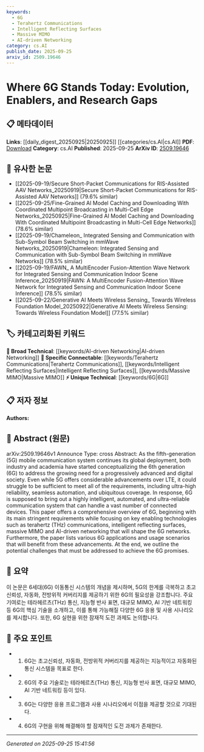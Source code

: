 ```yaml
---
keywords:
  - 6G
  - Terahertz Communications
  - Intelligent Reflecting Surfaces
  - Massive MIMO
  - AI-driven Networking
category: cs.AI
publish_date: 2025-09-25
arxiv_id: 2509.19646
---
```


<!-- KEYWORD_LINKING_METADATA:
{
  "processed_timestamp": "2025-09-25T15:41:56.461530",
  "vocabulary_version": "1.0",
  "selected_keywords": [
    "6G",
    "Terahertz Communications",
    "Intelligent Reflecting Surfaces",
    "Massive MIMO",
    "AI-driven Networking"
  ],
  "rejected_keywords": [],
  "similarity_scores": {
    "6G": 0.88,
    "Terahertz Communications": 0.8,
    "Intelligent Reflecting Surfaces": 0.77,
    "Massive MIMO": 0.75,
    "AI-driven Networking": 0.72
  },
  "extraction_method": "AI_prompt_based",
  "budget_applied": true,
  "candidates_json": {
    "candidates": [
      {
        "surface": "6G",
        "canonical": "6G",
        "aliases": [
          "Sixth Generation"
        ],
        "category": "unique_technical",
        "rationale": "6G is a distinct and emerging concept that represents the next generation of mobile communication technology, offering a strong point for linking future advancements.",
        "novelty_score": 0.85,
        "connectivity_score": 0.68,
        "specificity_score": 0.9,
        "link_intent_score": 0.88
      },
      {
        "surface": "terahertz communications",
        "canonical": "Terahertz Communications",
        "aliases": [
          "THz Communications"
        ],
        "category": "specific_connectable",
        "rationale": "Terahertz communications are a key enabling technology for 6G, providing a specific technical focus for linking related research.",
        "novelty_score": 0.74,
        "connectivity_score": 0.82,
        "specificity_score": 0.85,
        "link_intent_score": 0.8
      },
      {
        "surface": "intelligent reflecting surfaces",
        "canonical": "Intelligent Reflecting Surfaces",
        "aliases": [
          "IRS"
        ],
        "category": "specific_connectable",
        "rationale": "Intelligent reflecting surfaces are a novel technology in 6G that enhances connectivity and network performance, making it a strong candidate for linking.",
        "novelty_score": 0.78,
        "connectivity_score": 0.79,
        "specificity_score": 0.82,
        "link_intent_score": 0.77
      },
      {
        "surface": "massive MIMO",
        "canonical": "Massive MIMO",
        "aliases": [
          "Multiple Input Multiple Output"
        ],
        "category": "specific_connectable",
        "rationale": "Massive MIMO is a well-established technology that continues to evolve, offering significant connectivity potential in the context of 6G.",
        "novelty_score": 0.65,
        "connectivity_score": 0.85,
        "specificity_score": 0.8,
        "link_intent_score": 0.75
      },
      {
        "surface": "AI-driven networking",
        "canonical": "AI-driven Networking",
        "aliases": [
          "Artificial Intelligence Networking"
        ],
        "category": "broad_technical",
        "rationale": "AI-driven networking is an overarching concept that integrates AI into network management, providing broad technical links across multiple domains.",
        "novelty_score": 0.6,
        "connectivity_score": 0.88,
        "specificity_score": 0.7,
        "link_intent_score": 0.72
      }
    ],
    "ban_list_suggestions": [
      "5G",
      "LTE",
      "automation",
      "coverage"
    ]
  },
  "decisions": [
    {
      "candidate_surface": "6G",
      "resolved_canonical": "6G",
      "decision": "linked",
      "scores": {
        "novelty": 0.85,
        "connectivity": 0.68,
        "specificity": 0.9,
        "link_intent": 0.88
      }
    },
    {
      "candidate_surface": "terahertz communications",
      "resolved_canonical": "Terahertz Communications",
      "decision": "linked",
      "scores": {
        "novelty": 0.74,
        "connectivity": 0.82,
        "specificity": 0.85,
        "link_intent": 0.8
      }
    },
    {
      "candidate_surface": "intelligent reflecting surfaces",
      "resolved_canonical": "Intelligent Reflecting Surfaces",
      "decision": "linked",
      "scores": {
        "novelty": 0.78,
        "connectivity": 0.79,
        "specificity": 0.82,
        "link_intent": 0.77
      }
    },
    {
      "candidate_surface": "massive MIMO",
      "resolved_canonical": "Massive MIMO",
      "decision": "linked",
      "scores": {
        "novelty": 0.65,
        "connectivity": 0.85,
        "specificity": 0.8,
        "link_intent": 0.75
      }
    },
    {
      "candidate_surface": "AI-driven networking",
      "resolved_canonical": "AI-driven Networking",
      "decision": "linked",
      "scores": {
        "novelty": 0.6,
        "connectivity": 0.88,
        "specificity": 0.7,
        "link_intent": 0.72
      }
    }
  ]
}
-->

# Where 6G Stands Today: Evolution, Enablers, and Research Gaps

## 📋 메타데이터

**Links**: [[daily_digest_20250925|20250925]] [[categories/cs.AI|cs.AI]]
**PDF**: [Download](https://arxiv.org/pdf/2509.19646.pdf)
**Category**: cs.AI
**Published**: 2025-09-25
**ArXiv ID**: [2509.19646](https://arxiv.org/abs/2509.19646)

## 🔗 유사한 논문
- [[2025-09-19/Secure Short-Packet Communications for RIS-Assisted AAV Networks_20250919|Secure Short-Packet Communications for RIS-Assisted AAV Networks]] (79.6% similar)
- [[2025-09-25/Fine-Grained AI Model Caching and Downloading With Coordinated Multipoint Broadcasting in Multi-Cell Edge Networks_20250925|Fine-Grained AI Model Caching and Downloading With Coordinated Multipoint Broadcasting in Multi-Cell Edge Networks]] (78.6% similar)
- [[2025-09-19/Chameleon_ Integrated Sensing and Communication with Sub-Symbol Beam Switching in mmWave Networks_20250919|Chameleon: Integrated Sensing and Communication with Sub-Symbol Beam Switching in mmWave Networks]] (78.5% similar)
- [[2025-09-19/FAWN_ A MultiEncoder Fusion-Attention Wave Network for Integrated Sensing and Communication Indoor Scene Inference_20250919|FAWN: A MultiEncoder Fusion-Attention Wave Network for Integrated Sensing and Communication Indoor Scene Inference]] (78.5% similar)
- [[2025-09-22/Generative AI Meets Wireless Sensing_ Towards Wireless Foundation Model_20250922|Generative AI Meets Wireless Sensing: Towards Wireless Foundation Model]] (77.5% similar)

## 🏷️ 카테고리화된 키워드
**🧠 Broad Technical**: [[keywords/AI-driven Networking|AI-driven Networking]]
**🔗 Specific Connectable**: [[keywords/Terahertz Communications|Terahertz Communications]], [[keywords/Intelligent Reflecting Surfaces|Intelligent Reflecting Surfaces]], [[keywords/Massive MIMO|Massive MIMO]]
**⚡ Unique Technical**: [[keywords/6G|6G]]

## 📋 저자 정보

**Authors:** 

## 📄 Abstract (원문)

arXiv:2509.19646v1 Announce Type: cross 
Abstract: As the fifth-generation (5G) mobile communication system continues its global deployment, both industry and academia have started conceptualizing the 6th generation (6G) to address the growing need for a progressively advanced and digital society. Even while 5G offers considerable advancements over LTE, it could struggle to be sufficient to meet all of the requirements, including ultra-high reliability, seamless automation, and ubiquitous coverage. In response, 6G is supposed to bring out a highly intelligent, automated, and ultra-reliable communication system that can handle a vast number of connected devices. This paper offers a comprehensive overview of 6G, beginning with its main stringent requirements while focusing on key enabling technologies such as terahertz (THz) communications, intelligent reflecting surfaces, massive MIMO and AI-driven networking that will shape the 6G networks. Furthermore, the paper lists various 6G applications and usage scenarios that will benefit from these advancements. At the end, we outline the potential challenges that must be addressed to achieve the 6G promises.

## 📝 요약

이 논문은 6세대(6G) 이동통신 시스템의 개념을 제시하며, 5G의 한계를 극복하고 초고신뢰성, 자동화, 전방위적 커버리지를 제공하기 위한 6G의 필요성을 강조합니다. 주요 기여로는 테라헤르츠(THz) 통신, 지능형 반사 표면, 대규모 MIMO, AI 기반 네트워킹 등 6G의 핵심 기술을 소개하고, 이를 통해 가능해질 다양한 6G 응용 및 사용 시나리오를 제시합니다. 또한, 6G 실현을 위한 잠재적 도전 과제도 논의합니다.

## 🎯 주요 포인트

- 1. 6G는 초고신뢰성, 자동화, 전방위적 커버리지를 제공하는 지능적이고 자동화된 통신 시스템을 목표로 한다.
- 2. 6G의 주요 기술로는 테라헤르츠(THz) 통신, 지능형 반사 표면, 대규모 MIMO, AI 기반 네트워킹 등이 있다.
- 3. 6G는 다양한 응용 프로그램과 사용 시나리오에서 이점을 제공할 것으로 기대된다.
- 4. 6G의 구현을 위해 해결해야 할 잠재적인 도전 과제가 존재한다.


---

*Generated on 2025-09-25 15:41:56*